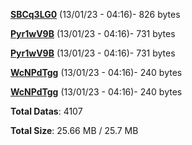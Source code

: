 [**SBCq3LG0**](/data/SBCq3LG0.txt) (13/01/23 - 04:16)- 826 bytes

[**Pyr1wV9B**](/data/Pyr1wV9B.txt) (13/01/23 - 04:16)- 731 bytes

[**Pyr1wV9B**](/data/Pyr1wV9B.txt) (13/01/23 - 04:16)- 731 bytes

[**WcNPdTgg**](/data/WcNPdTgg.txt) (13/01/23 - 04:16)- 240 bytes

[**WcNPdTgg**](/data/WcNPdTgg.txt) (13/01/23 - 04:16)- 240 bytes

**Total Datas**: 4107

**Total Size**: 25.66 MB / 25.7 MB
